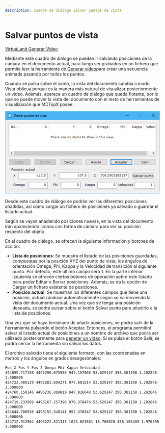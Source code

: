 ```yaml
---
description: Cuadro de diálogo Salvar puntos de vista
---
```


# Salvar puntos de vista

[ VirtuaLand Generar Video](../fichas-de-herramientas/ficha-de-herramientas-virtualand/virtualand-generar-video.md)

Mediante este cuadro de diálogo se pueden ir salvando posiciones de la cámara en el documento actual, para luego ser grabados en un fichero que permite leer la herramienta de [Generar vídeo](generar-video.md)para crear una secuencia animada pasando por todos los puntos.

Cuando se pulsa sobre el icono, la vista del documento cambia a modo Vista oblicua porque es la manera más natural de visualizar posteriormente un video. Además, aparece un cuadro de diálogo que queda flotante, por lo que se puede mover la vista del documento con el resto de herramientas de visualización que MDTopX posee.

![Cuadro de diálogo Salvar puntos de vista](../../.gitbook/assets/image-118.png)

Desde este cuadro de diálogo se podrán ver las diferentes posiciones añadidas, así como cargar un fichero de posiciones ya salvado o guardar el listado actual.

Según se vayan añadiendo posiciones nuevas, en la vista del documento irán apareciendo iconos con forma de cámara para ver su posición respecto del objeto.

En el cuadro de diálogo, se ofrecen la siguiente información y botones de acción:

* **Lista de posiciones**: Se muestra el listado de las posiciones guardadas, compuestas por la posición XYZ del punto de vista, los ángulos de orientación Omega, Phi, Kappa y la Velocidad de transición al siguiente punto. Por defecto, este último campo será 1. En la parte inferior izquierda se ofrecen ciertos botones de operación sobre este listado para poder Editar o Borrar posiciones. Además, se da la opción de Cargar un fichero existente de posiciones.
* **Posición actual**: Se muestran los diferentes campos que tiene una posición, actualizándose automáticamente según se va moviendo la vista del documento actual. Una vez que se tenga una posición deseada, se podrá pulsar sobre el botón Salvar punto para añadirlo a la lista de posiciones.

Una vez que se haya terminado de añadir posiciones, se podrá salir de la herramienta pulsando el botón Aceptar. Entonces, el programa permitirá salvar el listado actual de posiciones a un nombre de archivo que podrá ser utilizado posteriormente para [generar un video](generar-video.md). Si se pulsa el botón Salir, se podrá cerrar la herramienta sin salvar los datos.

El archivo salvado tiene el siguiente formato, con las coordenadas en metros y los ángulos en grados sexagesimales:

```
Pos_X Pos Y Pos Z Omega Phi Kappa Velocidad
424659.717158 4495290.075556 947.157008 53.629147 358.381150 1.202846 1.000000
424722.469129 4495283.604271 977.601514 53.629147 358.381150 1.202846 1.000000
424760.150146 4495236.889819 947.916648 53.629147 358.381150 1.202846 1.000000
424719.233509 4495167.257396 970.378476 53.629147 358.381150 1.202846 1.000000
424644.706598 4495152.940141 997.370347 53.629147 358.381150 1.202846 1.000000
424712.912964 4495222.521317 1043.623561 15.768020 358.105439 1.976395 1.000000
```
